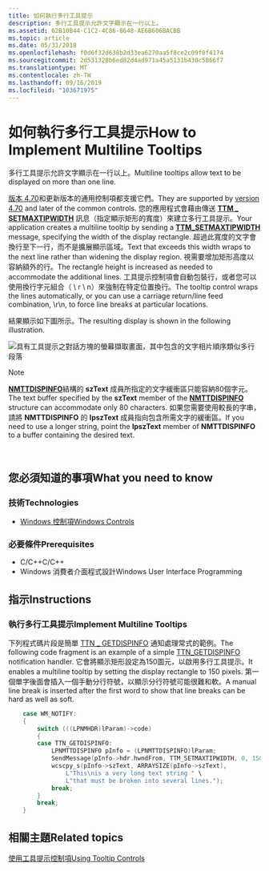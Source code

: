 ```yaml
---
title: 如何執行多行工具提示
description: 多行工具提示允許文字顯示在一行以上。
ms.assetid: 62B10B44-C1C2-4C86-8648-AE6B606BACBB
ms.topic: article
ms.date: 05/31/2018
ms.openlocfilehash: f0d6f32d638b2d33ea6270aa5f8ce2c09f0f4174
ms.sourcegitcommit: 2d531328b6ed82d4ad971a45a5131b430c5866f7
ms.translationtype: MT
ms.contentlocale: zh-TW
ms.lasthandoff: 09/16/2019
ms.locfileid: "103671975"
---
```

# <a name="how-to-implement-multiline-tooltips"></a><span data-ttu-id="aafaf-103">如何執行多行工具提示</span><span class="sxs-lookup"><span data-stu-id="aafaf-103">How to Implement Multiline Tooltips</span></span>

<span data-ttu-id="aafaf-104">多行工具提示允許文字顯示在一行以上。</span><span class="sxs-lookup"><span data-stu-id="aafaf-104">Multiline tooltips allow text to be displayed on more than one line.</span></span>

<span data-ttu-id="aafaf-105">[版本 4.70](common-control-versions.md)和更新版本的通用控制項都支援它們。</span><span class="sxs-lookup"><span data-stu-id="aafaf-105">They are supported by [version 4.70](common-control-versions.md) and later of the common controls.</span></span> <span data-ttu-id="aafaf-106">您的應用程式會藉由傳送 [**TTM \_ SETMAXTIPWIDTH**](ttm-setmaxtipwidth.md) 訊息（指定顯示矩形的寬度）來建立多行工具提示。</span><span class="sxs-lookup"><span data-stu-id="aafaf-106">Your application creates a multiline tooltip by sending a [**TTM\_SETMAXTIPWIDTH**](ttm-setmaxtipwidth.md) message, specifying the width of the display rectangle.</span></span> <span data-ttu-id="aafaf-107">超過此寬度的文字會換行至下一行，而不是擴展顯示區域。</span><span class="sxs-lookup"><span data-stu-id="aafaf-107">Text that exceeds this width wraps to the next line rather than widening the display region.</span></span> <span data-ttu-id="aafaf-108">視需要增加矩形高度以容納額外的行。</span><span class="sxs-lookup"><span data-stu-id="aafaf-108">The rectangle height is increased as needed to accommodate the additional lines.</span></span> <span data-ttu-id="aafaf-109">工具提示控制項會自動包裝行，或者您可以使用換行字元組合（ \\ r \\ n）來強制在特定位置換行。</span><span class="sxs-lookup"><span data-stu-id="aafaf-109">The tooltip control wraps the lines automatically, or you can use a carriage return/line feed combination, \\r\\n, to force line breaks at particular locations.</span></span>

<span data-ttu-id="aafaf-110">結果顯示如下圖所示。</span><span class="sxs-lookup"><span data-stu-id="aafaf-110">The resulting display is shown in the following illustration.</span></span>

![具有工具提示之對話方塊的螢幕擷取畫面，其中包含的文字相片順序類似多行段落](images/tt-multiline.png)

> [!Note]  
> <span data-ttu-id="aafaf-112">[**NMTTDISPINFO**](/windows/win32/api/commctrl/ns-commctrl-nmttdispinfoa)結構的 **szText** 成員所指定的文字緩衝區只能容納80個字元。</span><span class="sxs-lookup"><span data-stu-id="aafaf-112">The text buffer specified by the **szText** member of the [**NMTTDISPINFO**](/windows/win32/api/commctrl/ns-commctrl-nmttdispinfoa) structure can accommodate only 80 characters.</span></span> <span data-ttu-id="aafaf-113">如果您需要使用較長的字串，請將 **NMTTDISPINFO** 的 **lpszText** 成員指向包含所需文字的緩衝區。</span><span class="sxs-lookup"><span data-stu-id="aafaf-113">If you need to use a longer string, point the **lpszText** member of **NMTTDISPINFO** to a buffer containing the desired text.</span></span>

 

## <a name="what-you-need-to-know"></a><span data-ttu-id="aafaf-114">您必須知道的事項</span><span class="sxs-lookup"><span data-stu-id="aafaf-114">What you need to know</span></span>

### <a name="technologies"></a><span data-ttu-id="aafaf-115">技術</span><span class="sxs-lookup"><span data-stu-id="aafaf-115">Technologies</span></span>

-   [<span data-ttu-id="aafaf-116">Windows 控制項</span><span class="sxs-lookup"><span data-stu-id="aafaf-116">Windows Controls</span></span>](window-controls.md)

### <a name="prerequisites"></a><span data-ttu-id="aafaf-117">必要條件</span><span class="sxs-lookup"><span data-stu-id="aafaf-117">Prerequisites</span></span>

-   <span data-ttu-id="aafaf-118">C/C++</span><span class="sxs-lookup"><span data-stu-id="aafaf-118">C/C++</span></span>
-   <span data-ttu-id="aafaf-119">Windows 消費者介面程式設計</span><span class="sxs-lookup"><span data-stu-id="aafaf-119">Windows User Interface Programming</span></span>

## <a name="instructions"></a><span data-ttu-id="aafaf-120">指示</span><span class="sxs-lookup"><span data-stu-id="aafaf-120">Instructions</span></span>

### <a name="implement-multiline-tooltips"></a><span data-ttu-id="aafaf-121">執行多行工具提示</span><span class="sxs-lookup"><span data-stu-id="aafaf-121">Implement Multiline Tooltips</span></span>

<span data-ttu-id="aafaf-122">下列程式碼片段是簡單 [TTN \_ GETDISPINFO](ttn-getdispinfo.md) 通知處理常式的範例。</span><span class="sxs-lookup"><span data-stu-id="aafaf-122">The following code fragment is an example of a simple [TTN\_GETDISPINFO](ttn-getdispinfo.md) notification handler.</span></span> <span data-ttu-id="aafaf-123">它會將顯示矩形設定為150圖元，以啟用多行工具提示。</span><span class="sxs-lookup"><span data-stu-id="aafaf-123">It enables a multiline tooltip by setting the display rectangle to 150 pixels.</span></span> <span data-ttu-id="aafaf-124">第一個單字後面會插入一個手動分行符號，以顯示分行符號可能很難和軟。</span><span class="sxs-lookup"><span data-stu-id="aafaf-124">A manual line break is inserted after the first word to show that line breaks can be hard as well as soft.</span></span>


```C++
    case WM_NOTIFY:
    {
        switch (((LPNMHDR)lParam)->code)
        {
        case TTN_GETDISPINFO:
            LPNMTTDISPINFO pInfo = (LPNMTTDISPINFO)lParam;
            SendMessage(pInfo->hdr.hwndFrom, TTM_SETMAXTIPWIDTH, 0, 150);
            wcscpy_s(pInfo->szText, ARRAYSIZE(pInfo->szText), 
                L"This\nis a very long text string " \
                L"that must be broken into several lines.");
            break;
        }
        break;
    }
```



## <a name="related-topics"></a><span data-ttu-id="aafaf-125">相關主題</span><span class="sxs-lookup"><span data-stu-id="aafaf-125">Related topics</span></span>

<dl> <dt>

[<span data-ttu-id="aafaf-126">使用工具提示控制項</span><span class="sxs-lookup"><span data-stu-id="aafaf-126">Using Tooltip Controls</span></span>](using-tooltip-contro.md)
</dt> </dl>

 

 




